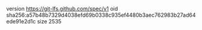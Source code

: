 version https://git-lfs.github.com/spec/v1
oid sha256:a57b48b7329d4038efd69b0338c935ef4480b3aec762983b27ad64ede91e2d1c
size 2535
